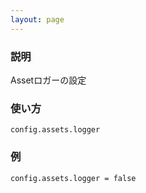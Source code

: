```yaml
---
layout: page
---
```


### 説明

Assetロガーの設定

### 使い方

    config.assets.logger

### 例

    config.assets.logger = false
